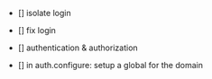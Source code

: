 

* []	isolate login 

* []	fix login
* []	authentication & authorization
* []	in auth.configure: setup a global for the domain